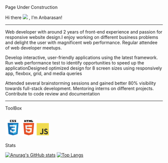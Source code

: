 Page Under Construction

Hi there <img src="https://raw.githubusercontent.com/MartinHeinz/MartinHeinz/master/wave.gif" width="30px" style="max-width:100%;"> , I’m Anbarasan!  

----

Web developer with around 2 years of front-end experience and passion for responsive website design.I enjoy working on different business problems and delight the user with magnificent web performance. Regular attendee of web developer meetups.

Develop interactive, user-friendly applications using the latest framework. Run web performance test to identify opportunities to speed up the applicationDesigned optimized design for 8 screen sizes using responsively app, flexbox, grid, and media queries

Attended several brainstorming sessions and gained better 80% visibility towards full-stack development. Mentoring interns on different projects. Contribute to code review and documentation

---
ToolBox

<img src="https://github.com/devicons/devicon/blob/master/icons/css3/css3-original-wordmark.svg" alt="CSS" width="50" height="50" /><img src="https://github.com/devicons/devicon/blob/master/icons/html5/html5-original-wordmark.svg" alt="HTML" width="50" height="50" /><img src="https://github.com/devicons/devicon/blob/master/icons/javascript/javascript-original.svg" alt="JS" width="40" height="40" />
----

Stats

[![Anurag's GitHub stats](https://github-readme-stats.vercel.app/api?username=AnbarasanJ24&hide=stars&show_icons=true)](https://github.com/anuraghazra/github-readme-stats) [![Top Langs](https://github-readme-stats.vercel.app/api/top-langs/?username=AnbarasanJ24)](https://github.com/anuraghazra/github-readme-stats)


<!---
AnbarasanJ24/AnbarasanJ24 is a ✨ special ✨ repository because its `README.md` (this file) appears on your GitHub profile.
You can click the Preview link to take a look at your changes.
--->
